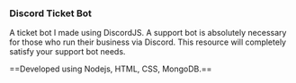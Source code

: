 ### Discord Ticket Bot
A ticket bot I made using DiscordJS. A support bot is absolutely necessary for those who run their business via Discord. This resource will completely satisfy your support bot needs.

==Developed using Nodejs, HTML, CSS, MongoDB.==
